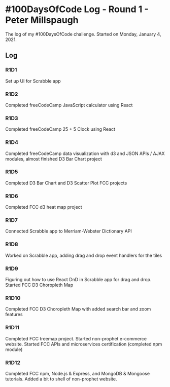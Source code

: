 # #100DaysOfCode Log - Round 1 - Peter Millspaugh

The log of my #100DaysOfCode challenge. Started on Monday, January 4, 2021.

## Log

### R1D1

Set up UI for Scrabble app

### R1D2

Completed freeCodeCamp JavaScript calculator using React

### R1D3

Completed freeCodeCamp 25 + 5 Clock using React

### R1D4

Completed freeCodeCamp data visualization with d3 and JSON APIs / AJAX modules, almost finished D3 Bar Chart project

### R1D5

Completed D3 Bar Chart and D3 Scatter Plot FCC projects

### R1D6

Completed FCC d3 heat map project

### R1D7

Connected Scrabble app to Merriam-Webster Dictionary API

### R1D8

Worked on Scrabble app, adding drag and drop event handlers for the tiles

### R1D9

Figuring out how to use React DnD in Scrabble app for drag and drop. Started FCC D3 Choropleth Map

### R1D10

Completed FCC D3 Choropleth Map with added search bar and zoom features

### R1D11

Completed FCC treemap project. Started non-prophet e-commerce website. Started FCC APIs and microservices certification (completed npm module)

### R1D12

Completed FCC npm, Node.js & Express, and MongoDB & Mongoose tutorials. Added a bit to shell of non-prophet website.